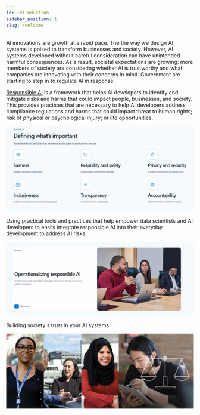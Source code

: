 ```yaml
---
id: Introduction
sidebar_position: 1
slug: /welcome
---
```


AI innovations are growth at a rapid pace.  The the way we design AI systems is poised to transform businesses and society. However, AI systems developed without careful consideration can have unintended harmful consequences. As a result, societal expectations are growing: more members of society are considering whether AI is trustworthy and what companies are innovating with their concerns in mind.  Government are starting to step in to regulate AI in response.

[Responsible AI](https://www.microsoft.com/en-us/ai/responsible-ai) is a framework that helps AI developers to identify and mitigate risks and harms that could impact people, businesses, and society. This provides practices that are necessary to help AI developers address compliance regulations and harms that could impact threat to human rights; risk of physical or psychological injury; or life opportunities. 

![](/img/tutorial/rai-holder2.png)

Using practical tools and practices that help empower data scientists and AI developers to easily integrate responsible AI into their everyday development to address AI risks.  

![](/img/tutorial/rai-placeholder1.png)

Building society's trust in your AI systems

![](/img/tutorial/rai-build-trust.png)
